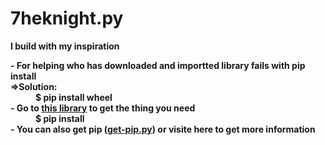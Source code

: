 # 7heknight.py
<p style='font-weight: bold;'>I build with my inspiration<strong></p>
<dl>
  <dt>- For helping who has downloaded and importted library fails with pip install</dt>
  <dt style='font-weight: bold;'>=>Solution:</dt>
    <dd>$ pip install wheel</dd>
  <dt> - Go to <a href='https://www.lfd.uci.edu/~gohlke/pythonlibs/'>this library</a> to get the thing you need</dt>
    <dd>$ pip install <Downloaded_Wheel_File></dd>
  <dt>- You can also get pip (<a href='https://github.com/7heKnight/7heknight.py/blob/main/get-pip.py'>get-pip.py</a>) or visite here to get more information</dt>
</dl>
